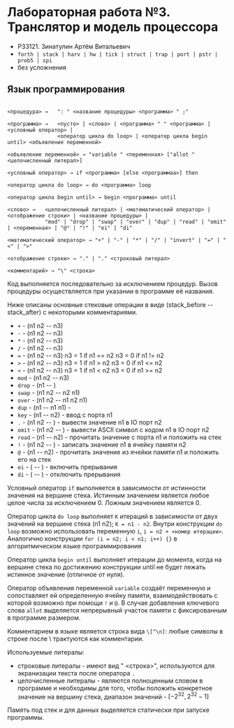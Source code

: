 # Лабораторная работа №3. Транслятор и модель процессора

* P33121. Зинатулин Артём Витальевич
* ```forth | stack | harv | hw | tick | struct | trap | port | pstr | prob5 | spi```
* без усложнения

## Язык программирования

```

<процедура> →   ": " <название процедуры> <программа> " ;"

<программа> →   <пусто> | <слово> | <программа> " " <программа> | <условный оператор> |
                <оператор цикла do loop> | <оператор цикла begin until> <объявление переменной>
                
<объявление переменной> → "variable " <переменная> ["allot " <целочисленный литерал>] 

<условный оператор> → if <программа> [else <программаа>] then  

<оператор цикла do loop> → do <программа> loop  

<оператор цикла begin until> → begin <программа> until  

<слово> →   <целочисленный литерал> | <математический оператор> | <отображение строки> | <название процедуры> |
            "mod" | "drop" | "swap" | "over" | "dup" | "read" | "omit" | <переменная> | "@" | "!" | "ei" | "di"

<математический оператор> → "+" | "-" | "*" | "/" | "invert" | "=" | "<" | ">" 

<отображение строки> → "." | "." <строковый литерал>

<комментарий> → "\" <строка>

```

Код выполняется последовательно за исключением процедур.
Вызов процедуры осуществляется при указании в программе её названия.

Ниже описаны основные стековые операции в виде (stack_before -- stack_after) с некоторыми комментариями.

* ```+``` - (n1 n2 -- n3)
* ```-``` - (n1 n2 -- n3)
* ```*``` - (n1 n2 -- n3)
* ```/``` - (n1 n2 -- n3)
* ```=``` - (n1 n2 -- n3) n3 = 1 if n1 == n2 n3 = 0 if n1 != n2
* ```>``` - (n1 n2 -- n3) n3 = 1 if n1 > n2 n3 = 0 if n1 <= n2
* ```<``` - (n1 n2 -- n3) n3 = 1 if n1 < n2 n3 = 0 if n1 >= n2
* ```mod``` - (n1 n2 -- n3)
* ```drop``` - (n1 -- )
* ```swap``` - (n1 n2 -- n2 n1)
* ```over``` - (n1 n2 -- n1 n2 n1)
* ```dup``` - (n1 -- n1 n1) -
* ```key``` - (n1 -- n2) - ввод c порта n1
* ```.``` - (n1 n2 -- ) - вывести значение n1 в IO порт n2
* ```omit``` - (n1 n2 -- ) - вывести ASCII символ с кодом n1 в IO порт n2
* ```read``` - (n1 -- n2) - прочитать значение с порта n1 и положить на стек
* ```!``` - (n1 n2 -- ) - записать значение n1 в ячейку памяти n2
* ```@``` - (n1 -- n2) - прочитать значение из ячейки памяти n1 и положить его на стек
* ```ei``` - ( -- ) - включить прерывания
* ```di``` - ( -- ) - отключить прерывания

Условный оператор ```if``` выполняется в зависимости от истинности значения на вершине стека.
Истинным значением является любое целое числа за исключением 0. Ложным значением является 0.

Оператор цикла ```do loop``` выполняет ```K``` итераций в зависимости от двух значений на вершине стека (n1 n2);
```K = n1 - n2```. Внутри конструкции ```do loop``` возможно использовать
переменную ```i```, ```i = n2 + <номер итерации>```.
Аналогично конструкции ```for (i = n2; i < n1; i++) {}``` в алгоритмическом языке программирования

Оператор цикла ```begin until``` выполняет итерации до момента, когда на вершине стека
по достижению конструкции until не будет лежать истинное значение (отличное от нуля).

Оператор объявления переменной ```variable``` создаёт переменную и сопоставляет ей 
определенную ячейку памяти, взаимодействовать с которой возможно при помощи ```!``` и ```@```.
В случае добавления ключевого слова ```allot``` выделяется непрерывный участок памяти с фиксированным
в программе размером.

Комментарием в языке является строка вида ```\[^\n]```: любые символы в строке после \ трактуются как комментарии.

Используемые литералы:

* строковые литералы - имеют вид " <строка>", используются для экранизации текста после оператора ```.```
* целочисленные литералы - являются полноценным словом в программе и необходимы для того, чтобы положить конкретное
  значение на вершину стека, диапазон значений - $[-2^{32}, 2^{32} - 1]$

Память под стек и для данных выделяется статически при запуске программы.
